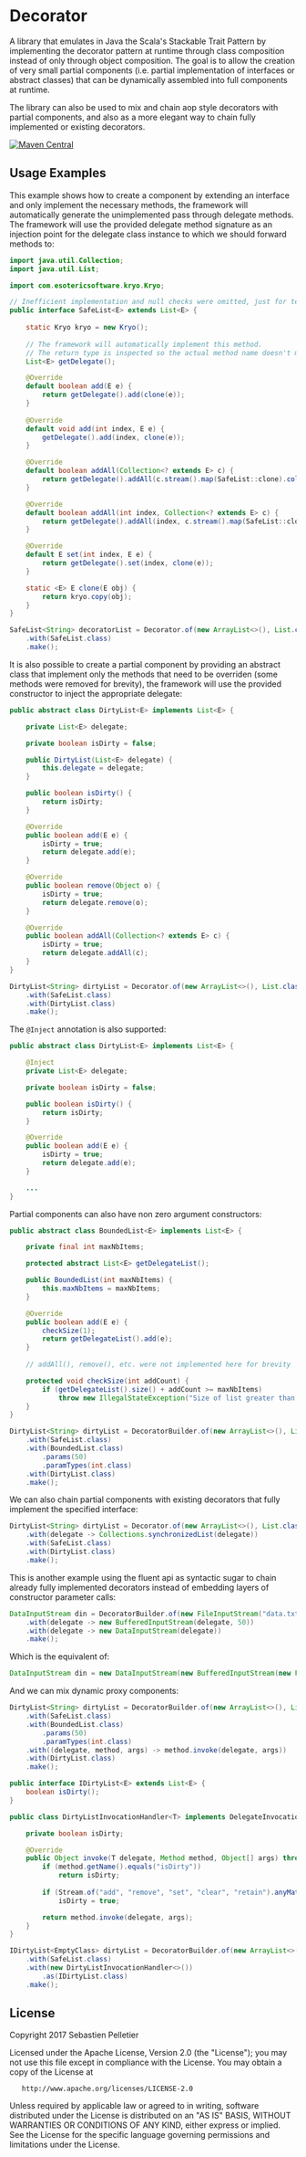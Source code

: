 # Decorator

A library that emulates in Java the Scala's Stackable Trait Pattern by implementing the decorator pattern at runtime through class composition instead of only through object composition. The goal is to allow the creation of very small partial components (i.e. partial implementation of interfaces or abstract classes) that can be dynamically assembled into full components at runtime.

The library can also be used to mix and chain aop style decorators with partial components, and also as a more elegant way to chain fully implemented or existing decorators.

[![Maven Central](https://maven-badges.herokuapp.com/maven-central/io.github.pellse/decorator/badge.svg)](https://maven-badges.herokuapp.com/maven-central/io.github.pellse/decorator)

## Usage Examples

This example shows how to create a component by extending an interface and only implement the necessary methods, the framework will  automatically generate the unimplemented pass through delegate methods. The framework will use the provided delegate method signature as an injection point for the delegate class instance to which we should forward methods to:
```java
import java.util.Collection;
import java.util.List;

import com.esotericsoftware.kryo.Kryo;

// Inefficient implementation and null checks were omitted, just for testing purpose
public interface SafeList<E> extends List<E> {
	
	static Kryo kryo = new Kryo();
	
	// The framework will automatically implement this method.
	// The return type is inspected so the actual method name doesn't matter.
	List<E> getDelegate();

	@Override
	default boolean add(E e) {
		return getDelegate().add(clone(e));
	}
	
	@Override
	default void add(int index, E e) {
		getDelegate().add(index, clone(e));
	}

	@Override
	default boolean addAll(Collection<? extends E> c) {
		return getDelegate().addAll(c.stream().map(SafeList::clone).collect(toList()));
	}

	@Override
	default boolean addAll(int index, Collection<? extends E> c) {
		return getDelegate().addAll(index, c.stream().map(SafeList::clone).collect(toList()));
	}

	@Override
	default E set(int index, E e) {
		return getDelegate().set(index, clone(e));
	}

	static <E> E clone(E obj) {
		return kryo.copy(obj);
	}
}

SafeList<String> decoratorList = Decorator.of(new ArrayList<>(), List.class)
	.with(SafeList.class)
	.make();
```

It is also possible to create a partial component by providing an abstract class that implement only the methods that need to be overriden (some methods were removed for brevity), the framework will use the provided constructor to inject the appropriate delegate:
```java
public abstract class DirtyList<E> implements List<E> {

	private List<E> delegate;

	private boolean isDirty = false;

	public DirtyList(List<E> delegate) {
		this.delegate = delegate;
	}

	public boolean isDirty() {
		return isDirty;
	}

	@Override
	public boolean add(E e) {
		isDirty = true;
		return delegate.add(e);
	}

	@Override
	public boolean remove(Object o) {
		isDirty = true;
		return delegate.remove(o);
	}

	@Override
	public boolean addAll(Collection<? extends E> c) {
		isDirty = true;
		return delegate.addAll(c);
	}
}

DirtyList<String> dirtyList = Decorator.of(new ArrayList<>(), List.class)
	.with(SafeList.class)
	.with(DirtyList.class)
	.make();
```

The `@Inject` annotation is also supported:
```java
public abstract class DirtyList<E> implements List<E> {

	@Inject
	private List<E> delegate;

	private boolean isDirty = false;

	public boolean isDirty() {
		return isDirty;
	}

	@Override
	public boolean add(E e) {
		isDirty = true;
		return delegate.add(e);
	}

	...
}
```

Partial components can also have non zero argument constructors:
```java
public abstract class BoundedList<E> implements List<E> {

	private final int maxNbItems;

	protected abstract List<E> getDelegateList();

	public BoundedList(int maxNbItems) {
		this.maxNbItems = maxNbItems;
	}

	@Override
	public boolean add(E e) {
		checkSize(1);
		return getDelegateList().add(e);
	}
	
	// addAll(), remove(), etc. were not implemented here for brevity

	protected void checkSize(int addCount) {
		if (getDelegateList().size() + addCount >= maxNbItems)
			throw new IllegalStateException("Size of list greater than maxNbItems (" + maxNbItems + ")");
	}
}

DirtyList<String> dirtyList = DecoratorBuilder.of(new ArrayList<>(), List.class)
	.with(SafeList.class)
	.with(BoundedList.class)
		.params(50)
		.paramTypes(int.class)
	.with(DirtyList.class)
	.make();
```

We can also chain partial components with existing decorators that fully implement the specified interface:
```java
DirtyList<String> dirtyList = Decorator.of(new ArrayList<>(), List.class)
	.with(delegate -> Collections.synchronizedList(delegate))
	.with(SafeList.class)
	.with(DirtyList.class)
	.make();
```

This is another example using the fluent api as syntactic sugar to chain already fully implemented decorators instead of embedding layers of constructor parameter calls:
```java
DataInputStream din = DecoratorBuilder.of(new FileInputStream("data.txt"), InputStream.class)
	.with(delegate -> new BufferedInputStream(delegate, 50))
	.with(delegate -> new DataInputStream(delegate))
	.make();
```
Which is the equivalent of:
```java
DataInputStream din = new DataInputStream(new BufferedInputStream(new FileInputStream("data.txt"), 50));
```

And we can mix dynamic proxy components:
```java
DirtyList<String> dirtyList = DecoratorBuilder.of(new ArrayList<>(), List.class)
	.with(SafeList.class)
	.with(BoundedList.class)
		.params(50)
		.paramTypes(int.class)
	.with((delegate, method, args) -> method.invoke(delegate, args))
	.with(DirtyList.class)
	.make();
```

```java
public interface IDirtyList<E> extends List<E> {
	boolean isDirty();
}

public class DirtyListInvocationHandler<T> implements DelegateInvocationHandler<T> {

	private boolean isDirty;

	@Override
	public Object invoke(T delegate, Method method, Object[] args) throws Throwable {
		if (method.getName().equals("isDirty"))
			return isDirty;
			
		if (Stream.of("add", "remove", "set", "clear", "retain").anyMatch(s -> method.getName().startsWith(s)))
			isDirty = true;

		return method.invoke(delegate, args);
	}
}

IDirtyList<EmptyClass> dirtyList = DecoratorBuilder.of(new ArrayList<>(), List.class)
	.with(SafeList.class)
	.with(new DirtyListInvocationHandler<>())
		.as(IDirtyList.class)
	.make();
```

## License

Copyright 2017 Sebastien Pelletier

   Licensed under the Apache License, Version 2.0 (the "License");
   you may not use this file except in compliance with the License.
   You may obtain a copy of the License at

       http://www.apache.org/licenses/LICENSE-2.0

   Unless required by applicable law or agreed to in writing, software
   distributed under the License is distributed on an "AS IS" BASIS,
   WITHOUT WARRANTIES OR CONDITIONS OF ANY KIND, either express or implied.
   See the License for the specific language governing permissions and
   limitations under the License.
